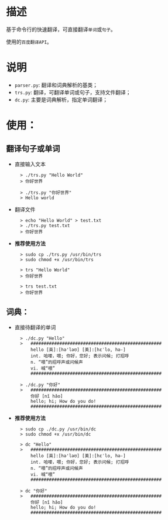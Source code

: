 # 描述

基于命令行的快速翻译，可直接翻译`单词`或`句子`。

使用的`百度翻译API`。

# 说明

- `parser.py`: 翻译和词典解析的基类；
- `trs.py`: 翻译，可翻译单词或句子，支持文件翻译；
- `dc.py`: 主要是词典解析，指定单词翻译；

# 使用：

## 翻译句子或单词

- 直接输入文本

        > ./trs.py "Hello World"
        > 你好世界

        > ./trs.py "你好世界"
        > Hello world

- 翻译文件

        > echo "Hello World" > test.txt
        > ./trs.py test.txt
        > 你好世界

- **推荐使用方法**

        > sudo cp ./trs.py /usr/bin/trs
        > sudo chmod +x /usr/bin/trs

        > trs "Hello World"
        > 你好世界

        > trs test.txt
        > 你好世界

## 词典：

- 直接待翻译的单词

        > ./dc.py "Hello"
        >   ##################################################
            hello [英]:[hə'ləʊ] [美]:[hɛˈlo, hə-]
            int. 哈喽，喂; 你好，您好; 表示问候; 打招呼
            n. “喂”的招呼声或问候声
            vi. 喊“喂”
            ##################################################

        > ./dc.py "你好"
        >   ##################################################
            你好 [nǐ hǎo]
            hello; hi; How do you do!
            ##################################################

- **推荐使用方法**

        > sudo cp ./dc.py /usr/bin/dc
        > sudo chmod +x /usr/bin/dc

        > dc "Hello"
        >   ##################################################
            hello [英]:[hə'ləʊ] [美]:[hɛˈlo, hə-]
            int. 哈喽，喂; 你好，您好; 表示问候; 打招呼
            n. “喂”的招呼声或问候声
            vi. 喊“喂”
            ##################################################

        > dc "你好"
        >   ##################################################
            你好 [nǐ hǎo]
            hello; hi; How do you do!
            ##################################################
